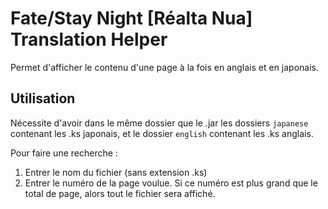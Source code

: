 # Fate/Stay Night [Réalta Nua] Translation Helper

Permet d'afficher le contenu d'une page à la fois en anglais et en japonais.

## Utilisation
Nécessite d'avoir dans le même dossier que le .jar les dossiers
`japanese` contenant les .ks japonais, et le dossier
`english` contenant les .ks anglais.

Pour faire une recherche :  
1) Entrer le nom du fichier (sans extension .ks)  
2) Entrer le numéro de la page voulue. Si ce numéro est plus grand que le total de page, alors tout le fichier sera affiché.
